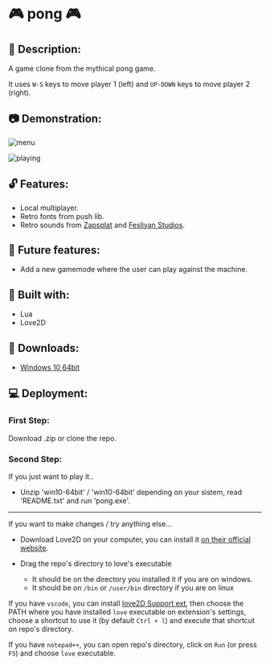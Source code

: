 # :video_game: pong :video_game:

## :raised_hands: Description:

A game clone from the mythical pong game. 

It uses `W-S` keys to move player 1 (left) and `UP-DOWN` keys to move player 2 (right).  

## :camera: Demonstration:

![menu](https://github.com/galobponce/pong/blob/main/src/images/menu.png)

![playing](https://github.com/galobponce/pong/blob/main/src/images/play.png)

## :unlock: Features:

  - Local multiplayer. 
  - Retro fonts from push lib.
  - Retro sounds from [Zapsplat](https://www.zapsplat.com/) and [Fesliyan Studios](https://www.fesliyanstudios.com/).

## :closed_lock_with_key: Future features:

  - Add a new gamemode where the user can play against the machine.

## :wrench: Built with:

  - Lua
  - Love2D

## :floppy_disk: Downloads:

  - [Windows 10 64bit](https://github.com/galobponce/pong-clone/blob/main/downloads/win10-64bit.zip)

## :computer: Deployment:

  ### First Step:
  
  Download .zip or clone the repo.

  ### Second Step:

  If you just want to play it..

  - Unzip 'win10-64bit' / 'win10-64bit' depending on your sistem, read 'README.txt' and run 'pong.exe'.

  <hr>

  If you want to make changes / try anything else...

  - Download Love2D on your computer, you can install it [on their official website](https://love2d.org/).

  - Drag the repo's directory to love's executable 
    - It should be on the directory you installed it if you are on windows.
    - It should be on `/bin` or `/user/bin` directory if you are on linux 

  If you have `vscode`, you can install [love2D Support ext](https://marketplace.visualstudio.com/items?itemName=pixelbyte-studios.pixelbyte-love2d), then choose the PATH where you have installed `love` executable on extension's settings, choose a shortcut to use it (by default `Ctrl + l`) and execute that shortcut on repo's directory.
  
  If you have `notepad++`, you can open repo's directory, click on `Run` (or press `F5`) and choose `love` executable.
